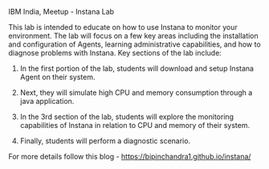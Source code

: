 IBM India, Meetup - Instana Lab


This lab is intended to educate on how to use Instana to monitor your environment. The lab will focus on a few key areas including the installation and configuration of Agents, learning administrative capabilities, and how to diagnose problems with Instana. Key sections of the lab include:

1) In the first portion of the lab, students will download and setup Instana Agent on their system.

2) Next, they will simulate high CPU and memory consumption through a java application.

3) In the 3rd section of the lab, students will explore the monitoring capabilities of Instana in relation to CPU and memory of their system.

4) Finally, students will perform a diagnostic scenario.

For more details follow this blog - https://bipinchandra1.github.io/instana/
